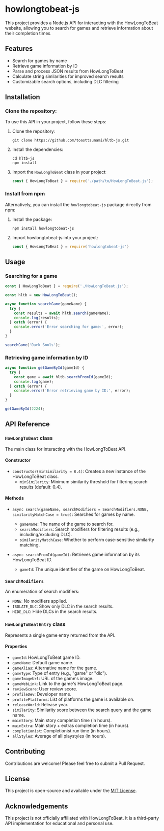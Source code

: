 #  howlongtobeat-js

This project provides a Node.js API for interacting with the HowLongToBeat website, allowing you to search for games and retrieve information about their completion times.

## Features

- Search for games by name
- Retrieve game information by ID
- Parse and process JSON results from HowLongToBeat
- Calculate string similarities for improved search results
- Customizable search options, including DLC filtering

## Installation

### Clone the repository:

To use this API in your project, follow these steps:

1. Clone the repository:
   ```
   git clone https://github.com/toasttsunami/hltb-js.git
   ```

2. Install the dependencies:
   ```
   cd hltb-js
   npm install
   ```

3. Import the `HowLongToBeat` class in your project:
   ```javascript
   const { HowLongToBeat } = require('./path/to/HowLongToBeat.js');
   ```

### Install from npm

Alternatively, you can install the `howlongtobeat-js` package directly from npm:

1. Install the package:
    ```
    npm install howlongtobeat-js
    ```

2. Import howlongtobeat-js into your project:
    ```javascript
    const { HowLongToBeat } = require('howlongtobeat-js')
    ```  

## Usage

### Searching for a game

```javascript
const { HowLongToBeat } = require('./HowLongToBeat.js');

const hltb = new HowLongToBeat();

async function searchGame(gameName) {
  try {
    const results = await hltb.search(gameName);
    console.log(results);
  } catch (error) {
    console.error('Error searching for game:', error);
  }
}

searchGame('Dark Souls');
```

### Retrieving game information by ID

```javascript
async function getGameById(gameId) {
  try {
    const game = await hltb.searchFromId(gameId);
    console.log(game);
  } catch (error) {
    console.error('Error retrieving game by ID:', error);
  }
}

getGameById(2224);
```

## API Reference

### `HowLongToBeat` class

The main class for interacting with the HowLongToBeat API.

#### Constructor

- `constructor(minSimilarity = 0.4)`: Creates a new instance of the HowLongToBeat class.
  - `minSimilarity`: Minimum similarity threshold for filtering search results (default: 0.4).

#### Methods

- `async search(gameName, searchModifiers = SearchModifiers.NONE, similarityMatchCase = true)`: Searches for games by name.
  - `gameName`: The name of the game to search for.
  - `searchModifiers`: Search modifiers for filtering results (e.g., including/excluding DLC).
  - `similarityMatchCase`: Whether to perform case-sensitive similarity matching.

- `async searchFromId(gameId)`: Retrieves game information by its HowLongToBeat ID.
  - `gameId`: The unique identifier of the game on HowLongToBeat.

### `SearchModifiers`

An enumeration of search modifiers:

- `NONE`: No modifiers applied.
- `ISOLATE_DLC`: Show only DLC in the search results.
- `HIDE_DLC`: Hide DLCs in the search results.

### `HowLongToBeatEntry` class

Represents a single game entry returned from the API.

#### Properties

- `gameId`: HowLongToBeat game ID.
- `gameName`: Default game name.
- `gameAlias`: Alternative name for the game.
- `gameType`: Type of entry (e.g., "game" or "dlc").
- `gameImageUrl`: URL of the game's image.
- `gameWebLink`: Link to the game's HowLongToBeat page.
- `reviewScore`: User review score.
- `profileDev`: Developer name.
- `profilePlatforms`: List of platforms the game is available on.
- `releaseWorld`: Release year.
- `similarity`: Similarity score between the search query and the game name.
- `mainStory`: Main story completion time (in hours).
- `mainExtra`: Main story + extras completion time (in hours).
- `completionist`: Completionist run time (in hours).
- `allStyles`: Average of all playstyles (in hours).

## Contributing

Contributions are welcome! Please feel free to submit a Pull Request.

## License

This project is open-source and available under the [MIT License](LICENSE).

## Acknowledgements

This project is not officially affiliated with HowLongToBeat. It is a third-party API implementation for educational and personal use.